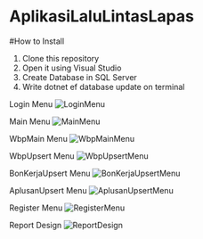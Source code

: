 # AplikasiLaluLintasLapas

#How to Install
1. Clone this repository
2. Open it using Visual Studio
3. Create Database in SQL Server
4. Write dotnet ef database update on terminal

Login Menu
![LoginMenu](https://github.com/ariboss89/AplikasiLaluLintasLapas/assets/33698186/9e7d07b2-b167-483c-896b-ab615ae5b9b1)

Main Menu
![MainMenu](https://github.com/ariboss89/AplikasiLaluLintasLapas/assets/33698186/bf614889-a547-4597-a9a2-c0c08f48a973)

WbpMain Menu
![WbpMainMenu](https://github.com/ariboss89/AplikasiLaluLintasLapas/assets/33698186/2f12d85e-8b35-49ce-ae10-bd82d64958a5)

WbpUpsert Menu
![WbpUpsertMenu](https://github.com/ariboss89/AplikasiLaluLintasLapas/assets/33698186/b6509d72-2e35-4b65-80bc-076449c3d106)

BonKerjaUpsert Menu
![BonKerjaUpsertMenu](https://github.com/ariboss89/AplikasiLaluLintasLapas/assets/33698186/a995f59c-f75c-4956-88af-12839be955f8)

AplusanUpsert Menu
![AplusanUpsertMenu](https://github.com/ariboss89/AplikasiLaluLintasLapas/assets/33698186/db8d8e53-7e34-4a5c-a607-a01fda7f301b)

Register Menu
![RegisterMenu](https://github.com/ariboss89/AplikasiLaluLintasLapas/assets/33698186/fa5cc2de-b1ca-4f93-9f85-3ac872c4a9cc)

Report Design
![ReportDesign](https://github.com/ariboss89/AplikasiLaluLintasLapas/assets/33698186/958cfd3b-9ae9-4fd8-bb23-7e5f3681dcd9)

